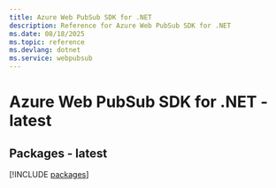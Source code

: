 ```yaml
---
title: Azure Web PubSub SDK for .NET
description: Reference for Azure Web PubSub SDK for .NET
ms.date: 08/18/2025
ms.topic: reference
ms.devlang: dotnet
ms.service: webpubsub
---
```

# Azure Web PubSub SDK for .NET - latest
## Packages - latest
[!INCLUDE [packages](web-pubsub-index.md)]
